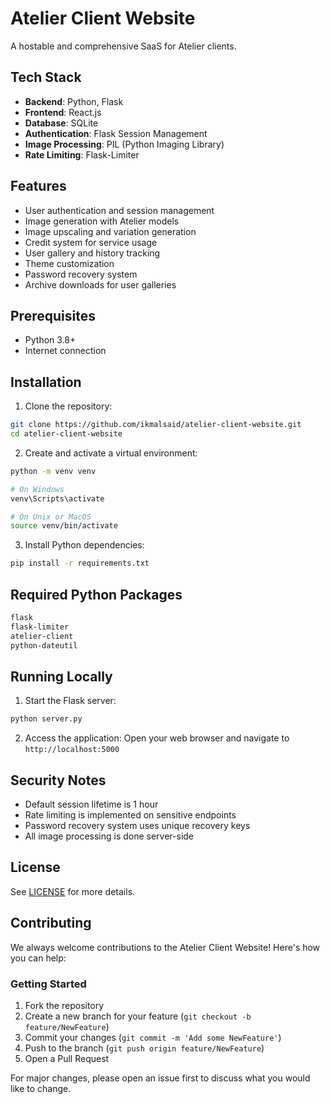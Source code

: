 # Atelier Client Website
A hostable and comprehensive SaaS for Atelier clients.

## Tech Stack
- **Backend**: Python, Flask
- **Frontend**: React.js
- **Database**: SQLite
- **Authentication**: Flask Session Management
- **Image Processing**: PIL (Python Imaging Library)
- **Rate Limiting**: Flask-Limiter

## Features
- User authentication and session management
- Image generation with Atelier models
- Image upscaling and variation generation
- Credit system for service usage
- User gallery and history tracking
- Theme customization
- Password recovery system
- Archive downloads for user galleries

## Prerequisites
- Python 3.8+
- Internet connection

## Installation

1. Clone the repository:
```bash
git clone https://github.com/ikmalsaid/atelier-client-website.git
cd atelier-client-website
```

2. Create and activate a virtual environment:
```bash
python -m venv venv

# On Windows
venv\Scripts\activate

# On Unix or MacOS
source venv/bin/activate
```

3. Install Python dependencies:
```bash
pip install -r requirements.txt
```

## Required Python Packages
```txt
flask
flask-limiter
atelier-client
python-dateutil
```

## Running Locally

1. Start the Flask server:
```bash
python server.py
```

2. Access the application:
Open your web browser and navigate to `http://localhost:5000`

## Security Notes
- Default session lifetime is 1 hour
- Rate limiting is implemented on sensitive endpoints
- Password recovery system uses unique recovery keys
- All image processing is done server-side

## License
See [LICENSE](LICENSE) for more details.

## Contributing

We always welcome contributions to the Atelier Client Website! Here's how you can help:

### Getting Started
1. Fork the repository
2. Create a new branch for your feature (`git checkout -b feature/NewFeature`)
3. Commit your changes (`git commit -m 'Add some NewFeature'`)
4. Push to the branch (`git push origin feature/NewFeature`)
5. Open a Pull Request

For major changes, please open an issue first to discuss what you would like to change.
